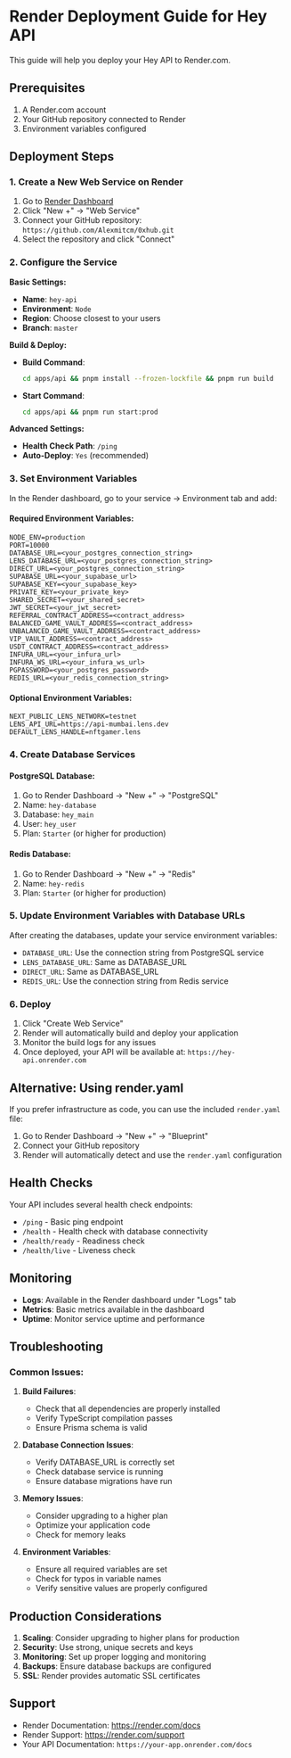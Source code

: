 # Render Deployment Guide for Hey API

This guide will help you deploy your Hey API to Render.com.

## Prerequisites

1. A Render.com account
2. Your GitHub repository connected to Render
3. Environment variables configured

## Deployment Steps

### 1. Create a New Web Service on Render

1. Go to [Render Dashboard](https://dashboard.render.com)
2. Click "New +" → "Web Service"
3. Connect your GitHub repository: `https://github.com/Alexmitcm/0xhub.git`
4. Select the repository and click "Connect"

### 2. Configure the Service

**Basic Settings:**
- **Name**: `hey-api`
- **Environment**: `Node`
- **Region**: Choose closest to your users
- **Branch**: `master`

**Build & Deploy:**
- **Build Command**: 
  ```bash
  cd apps/api && pnpm install --frozen-lockfile && pnpm run build
  ```
- **Start Command**: 
  ```bash
  cd apps/api && pnpm run start:prod
  ```

**Advanced Settings:**
- **Health Check Path**: `/ping`
- **Auto-Deploy**: `Yes` (recommended)

### 3. Set Environment Variables

In the Render dashboard, go to your service → Environment tab and add:

#### Required Environment Variables:
```
NODE_ENV=production
PORT=10000
DATABASE_URL=<your_postgres_connection_string>
LENS_DATABASE_URL=<your_postgres_connection_string>
DIRECT_URL=<your_postgres_connection_string>
SUPABASE_URL=<your_supabase_url>
SUPABASE_KEY=<your_supabase_key>
PRIVATE_KEY=<your_private_key>
SHARED_SECRET=<your_shared_secret>
JWT_SECRET=<your_jwt_secret>
REFERRAL_CONTRACT_ADDRESS=<contract_address>
BALANCED_GAME_VAULT_ADDRESS=<contract_address>
UNBALANCED_GAME_VAULT_ADDRESS=<contract_address>
VIP_VAULT_ADDRESS=<contract_address>
USDT_CONTRACT_ADDRESS=<contract_address>
INFURA_URL=<your_infura_url>
INFURA_WS_URL=<your_infura_ws_url>
PGPASSWORD=<your_postgres_password>
REDIS_URL=<your_redis_connection_string>
```

#### Optional Environment Variables:
```
NEXT_PUBLIC_LENS_NETWORK=testnet
LENS_API_URL=https://api-mumbai.lens.dev
DEFAULT_LENS_HANDLE=nftgamer.lens
```

### 4. Create Database Services

#### PostgreSQL Database:
1. Go to Render Dashboard → "New +" → "PostgreSQL"
2. Name: `hey-database`
3. Database: `hey_main`
4. User: `hey_user`
5. Plan: `Starter` (or higher for production)

#### Redis Database:
1. Go to Render Dashboard → "New +" → "Redis"
2. Name: `hey-redis`
3. Plan: `Starter` (or higher for production)

### 5. Update Environment Variables with Database URLs

After creating the databases, update your service environment variables:
- `DATABASE_URL`: Use the connection string from PostgreSQL service
- `LENS_DATABASE_URL`: Same as DATABASE_URL
- `DIRECT_URL`: Same as DATABASE_URL
- `REDIS_URL`: Use the connection string from Redis service

### 6. Deploy

1. Click "Create Web Service"
2. Render will automatically build and deploy your application
3. Monitor the build logs for any issues
4. Once deployed, your API will be available at: `https://hey-api.onrender.com`

## Alternative: Using render.yaml

If you prefer infrastructure as code, you can use the included `render.yaml` file:

1. Go to Render Dashboard → "New +" → "Blueprint"
2. Connect your GitHub repository
3. Render will automatically detect and use the `render.yaml` configuration

## Health Checks

Your API includes several health check endpoints:
- `/ping` - Basic ping endpoint
- `/health` - Health check with database connectivity
- `/health/ready` - Readiness check
- `/health/live` - Liveness check

## Monitoring

- **Logs**: Available in the Render dashboard under "Logs" tab
- **Metrics**: Basic metrics available in the dashboard
- **Uptime**: Monitor service uptime and performance

## Troubleshooting

### Common Issues:

1. **Build Failures**:
   - Check that all dependencies are properly installed
   - Verify TypeScript compilation passes
   - Ensure Prisma schema is valid

2. **Database Connection Issues**:
   - Verify DATABASE_URL is correctly set
   - Check database service is running
   - Ensure database migrations have run

3. **Memory Issues**:
   - Consider upgrading to a higher plan
   - Optimize your application code
   - Check for memory leaks

4. **Environment Variables**:
   - Ensure all required variables are set
   - Check for typos in variable names
   - Verify sensitive values are properly configured

## Production Considerations

1. **Scaling**: Consider upgrading to higher plans for production
2. **Security**: Use strong, unique secrets and keys
3. **Monitoring**: Set up proper logging and monitoring
4. **Backups**: Ensure database backups are configured
5. **SSL**: Render provides automatic SSL certificates

## Support

- Render Documentation: https://render.com/docs
- Render Support: https://render.com/support
- Your API Documentation: `https://your-app.onrender.com/docs`
